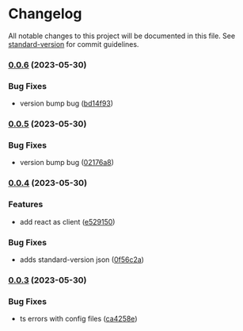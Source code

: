 # Changelog

All notable changes to this project will be documented in this file. See [standard-version](https://github.com/conventional-changelog/standard-version) for commit guidelines.

### [0.0.6](https://github.com/@waynecodez/rtc-stream/compare/v0.0.5...v0.0.6) (2023-05-30)


### Bug Fixes

* version bump bug ([bd14f93](https://github.com/@waynecodez/rtc-stream/commitsbd14f932f89ebb97e809b46e53b90615013561a3))

### [0.0.5](https://github.com/@waynecodez/rtc-stream/compare/v0.0.4...v0.0.5) (2023-05-30)


### Bug Fixes

* version bump bug ([02176a8](https://github.com/@waynecodez/rtc-stream/commits02176a8255be2660e04ccfbbff4a065419d9cb57))

### [0.0.4](https://github.com/@waynecodez/rtc-stream/compare/v0.0.3...v0.0.4) (2023-05-30)


### Features

* add react as client ([e529150](https://github.com/@waynecodez/rtc-stream/commitse5291503191e8d84e974b17ba47ea68b2de2a768))


### Bug Fixes

* adds standard-version json ([0f56c2a](https://github.com/@waynecodez/rtc-stream/commits0f56c2a901e643b9692eb71a2aafe56471bb6384))

### [0.0.3](https://github.com/waynecodez/vezine-web.ui/compare/v0.0.2...v0.0.3) (2023-05-30)


### Bug Fixes

* ts errors with config files ([ca4258e](https://github.com/waynecodez/vezine-web.ui/commit/ca4258ef97a9902ab4d433af86caa81039e4942b))
